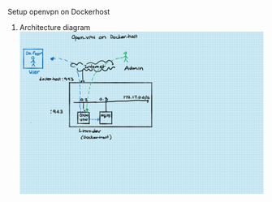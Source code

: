 Setup openvpn on Dockerhost

1. Architecture diagram
   ![alt text for image](images/ovpn-docker-host.png)
